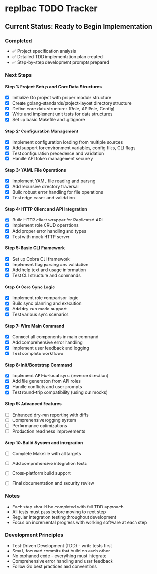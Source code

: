 # replbac TODO Tracker

## Current Status: Ready to Begin Implementation

### Completed
- ✅ Project specification analysis
- ✅ Detailed TDD implementation plan created
- ✅ Step-by-step development prompts prepared

### Next Steps

#### Step 1: Project Setup and Core Data Structures
- [x] Initialize Go project with proper module structure
- [x] Create golang-standards/project-layout directory structure
- [x] Define core data structures (Role, APIRole, Config)
- [x] Write and implement unit tests for data structures
- [x] Set up basic Makefile and .gitignore

#### Step 2: Configuration Management
- [x] Implement configuration loading from multiple sources
- [x] Add support for environment variables, config files, CLI flags
- [x] Test configuration precedence and validation
- [x] Handle API token management securely

#### Step 3: YAML File Operations
- [x] Implement YAML file reading and parsing
- [x] Add recursive directory traversal
- [x] Build robust error handling for file operations
- [x] Test edge cases and validation

#### Step 4: HTTP Client and API Integration
- [x] Build HTTP client wrapper for Replicated API
- [x] Implement role CRUD operations
- [x] Add proper error handling and types
- [x] Test with mock HTTP server

#### Step 5: Basic CLI Framework
- [x] Set up Cobra CLI framework
- [x] Implement flag parsing and validation
- [x] Add help text and usage information
- [x] Test CLI structure and commands

#### Step 6: Core Sync Logic
- [x] Implement role comparison logic
- [x] Build sync planning and execution
- [x] Add dry-run mode support
- [x] Test various sync scenarios

#### Step 7: Wire Main Command
- [x] Connect all components in main command
- [x] Add comprehensive error handling
- [x] Implement user feedback and logging
- [x] Test complete workflows

#### Step 8: Init/Bootstrap Command
- [x] Implement API-to-local sync (reverse direction)
- [x] Add file generation from API roles
- [x] Handle conflicts and user prompts
- [x] Test round-trip compatibility (using our mocks)

#### Step 9: Advanced Features
- [ ] Enhanced dry-run reporting with diffs
- [ ] Comprehensive logging system
- [ ] Performance optimizations
- [ ] Production readiness improvements

#### Step 10: Build System and Integration
- [ ] Complete Makefile with all targets
- [ ] Add comprehensive integration tests
- [ ] Cross-platform build support
- [ ] Final documentation and security review


### Notes
- Each step should be completed with full TDD approach
- All tests must pass before moving to next step
- Regular integration testing throughout development
- Focus on incremental progress with working software at each step

### Development Principles
- Test-Driven Development (TDD) - write tests first
- Small, focused commits that build on each other
- No orphaned code - everything must integrate
- Comprehensive error handling and user feedback
- Follow Go best practices and conventions
